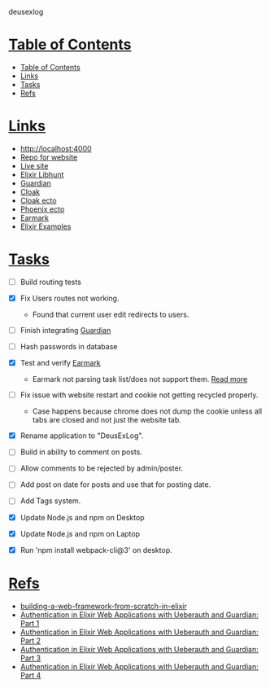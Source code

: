 deusexlog
# [Table of Contents](#table-of-contents)
- [Table of Contents](#table-of-contents)
- [Links](#links)
- [Tasks](#tasks)
- [Refs](#refs)

# [Links](#links)

* [http://localhost:4000](http://localhost:4000)
* [Repo for website](https://github.com/DavidGumm/slumberingmage)
* [Live site](http://www.50.dyn.deathmetalstan.com:4000/)
* [Elixir Libhunt](https://elixir.libhunt.com/)
* [Guardian](https://hexdocs.pm/guardian/tutorial-start.html)
* [Cloak](https://hexdocs.pm/cloak/1.0.2/install.html#content)
* [Cloak ecto](https://hexdocs.pm/cloak_ecto/1.0.1/install.html#content)
* [Phoenix ecto](https://hexdocs.pm/phoenix/ecto.html#content)
* [Earmark](https://hexdocs.pm/earmark/Earmark.html)
* [Elixir Examples](https://elixir-examples.github.io/)

# [Tasks](#tasks)
- [ ] Build routing tests
- [x] Fix Users routes not working.
  -  Found that current user edit redirects to users.
- [ ] Finish integrating [Guardian](https://hexdocs.pm/guardian/tutorial-start.html)
- [ ] Hash passwords in database
- [x] Test and verify [Earmark](https://hexdocs.pm/earmark/Earmark.html)
  - Earmark not parsing task list/does not support them. [Read more](https://github.com/pragdave/earmark/issues/126)
- [ ] Fix issue with website restart and cookie not getting recycled properly.
  - Case happens because chrome does not dump the cookie unless all tabs are closed and not just the website tab.
- [x] Rename application to "DeusExLog".
- [ ] Build in ability to comment on posts.
- [ ] Allow comments to be rejected by admin/poster.
- [ ] Add post on date for posts and use that for posting date.
- [ ] Add Tags system.
- [x] Update Node.js and npm on Desktop
- [x] Update Node.js and npm on Laptop
- [x] Run 'npm install webpack-cli@3' on desktop.


# [Refs](#refs)

  * [building-a-web-framework-from-scratch-in-elixir](https://codewords.recurse.com/issues/five/building-a-web-framework-from-scratch-in-elixir)
  * [Authentication in Elixir Web Applications with Ueberauth and Guardian: Part 1](https://thoughtbot.com/blog/authentication-in-elixir-web-applications-with-guardian-part-1)
  * [Authentication in Elixir Web Applications with Ueberauth and Guardian: Part 2](https://thoughtbot.com/blog/authentication-in-elixir-web-applications-with-guardian-part-2)
  * [Authentication in Elixir Web Applications with Ueberauth and Guardian: Part 3](https://thoughtbot.com/blog/authentication-in-elixir-web-applications-with-guardian-part-3)
  * [Authentication in Elixir Web Applications with Ueberauth and Guardian: Part 4](https://thoughtbot.com/blog/authentication-in-elixir-web-applications-with-ueberauth-and-guardian-part-4)
